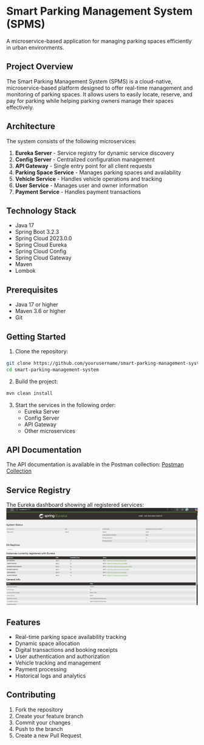 # Smart Parking Management System (SPMS)

A microservice-based application for managing parking spaces efficiently in urban environments.

## Project Overview

The Smart Parking Management System (SPMS) is a cloud-native, microservice-based platform designed to offer real-time management and monitoring of parking spaces. It allows users to easily locate, reserve, and pay for parking while helping parking owners manage their spaces effectively.

## Architecture

The system consists of the following microservices:

1. **Eureka Server** - Service registry for dynamic service discovery
2. **Config Server** - Centralized configuration management
3. **API Gateway** - Single entry point for all client requests
4. **Parking Space Service** - Manages parking spaces and availability
5. **Vehicle Service** - Handles vehicle operations and tracking
6. **User Service** - Manages user and owner information
7. **Payment Service** - Handles payment transactions

## Technology Stack

- Java 17
- Spring Boot 3.2.3
- Spring Cloud 2023.0.0
- Spring Cloud Eureka
- Spring Cloud Config
- Spring Cloud Gateway
- Maven
- Lombok

## Prerequisites

- Java 17 or higher
- Maven 3.6 or higher
- Git

## Getting Started

1. Clone the repository:
```bash
git clone https://github.com/yourusername/smart-parking-management-system.git
cd smart-parking-management-system
```

2. Build the project:
```bash
mvn clean install
```

3. Start the services in the following order:
   - Eureka Server
   - Config Server
   - API Gateway
   - Other microservices

## API Documentation

The API documentation is available in the Postman collection:
[Postman Collection](./docs/postman/SMART_PARKING_MANAGEMENT.postman_collection.json)

## Service Registry

The Eureka dashboard showing all registered services:
![Eureka Dashboard](docs/screenshots/eureka_dashboard.png)

## Features

- Real-time parking space availability tracking
- Dynamic space allocation
- Digital transactions and booking receipts
- User authentication and authorization
- Vehicle tracking and management
- Payment processing
- Historical logs and analytics

## Contributing

1. Fork the repository
2. Create your feature branch
3. Commit your changes
4. Push to the branch
5. Create a new Pull Request


